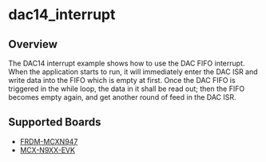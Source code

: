 # dac14_interrupt

## Overview

The DAC14 interrupt example shows how to use the DAC FIFO interrupt. 
When the application starts to run, it will immediately enter the DAC
ISR and write data into the FIFO which is empty at first. Once the DAC 
FIFO is triggered in the while loop, the data in it shall be read out; 
then the FIFO becomes empty again, and get another round of feed in the 
DAC ISR.

## Supported Boards
- [FRDM-MCXN947](../../../_boards/frdmmcxn947/driver_examples/dac14/dac14_interrupt/example_board_readme.md)
- [MCX-N9XX-EVK](../../../_boards/mcxn9xxevk/driver_examples/dac14/dac14_interrupt/example_board_readme.md)
